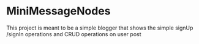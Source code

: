 # MiniMessageNodes
This project is meant to be a simple blogger that shows the simple signUp /signIn operations and CRUD operations on user post
